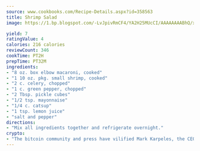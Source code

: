 ```yaml
---
source: www.cookbooks.com/Recipe-Details.aspx?id=358563
title: Shrimp Salad
image: https://1.bp.blogspot.com/-LvJpivRmCF4/YA2H25MUcCI/AAAAAAAABhQ/xgndXuMf7Zopp5S4RExCblnSp5YGujfSQCLcBGAsYHQ/s320/8.png

yield: 7
ratingValue: 4
calories: 216 calories
reviewCount: 346
cookTime: PT2H
prepTime: PT32M
ingredients:
- "8 oz. box elbow macaroni, cooked"
- "1 10 oz. pkg. small shrimp, cooked"
- "2 c. celery, chopped"
- "1 c. green pepper, chopped"
- "2 Tbsp. pickle cubes"
- "1/2 tsp. mayonnaise"
- "1/4 c. catsup"
- "1 tsp. lemon juice"
- "salt and pepper"
directions:
- "Mix all ingredients together and refrigerate overnight."
crypto:
- "The bitcoin community and press have vilified Mark Karpeles, the CEO of Mt. Gox, as a clown and a con man."
---
```

